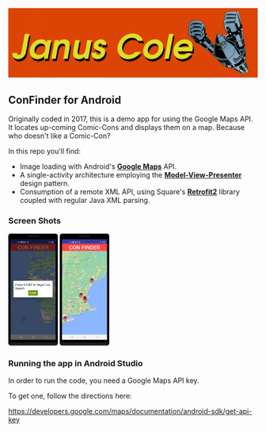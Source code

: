 <img src="JanusColeLogo.png"> 

## ConFinder for Android

Originally coded in 2017, this is a demo app for using the Google Maps API. It locates up-coming Comic-Cons and displays them on a map. Because who doesn't like a Comic-Con?

In this repo you'll find:
*   Image loading with Android's **[Google Maps](https://developers.google.com/maps/documentation/android-sdk/start)** API.
*   A single-activity architecture employing the **[Model-View-Presenter](https://www.raywenderlich.com/7026-getting-started-with-mvp-model-view-presenter-on-android)** design pattern.
*   Consumption of a remote XML API, using Square's **[Retrofit2](https://square.github.io/retrofit/)** library coupled with regular Java XML parsing.

### Screen Shots

<tr>
<td>
<img src="screenshot0.png" width="100">
</td>
<td>
<img src="screenshot1.png" width="100">
</td>
</tr>

### Running the app in Android Studio

In order to run the code, you need a Google Maps API key.

To get one, follow the directions here:

https://developers.google.com/maps/documentation/android-sdk/get-api-key
